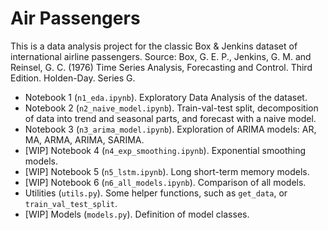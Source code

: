 # Air Passengers

This is a data analysis project for the classic Box & Jenkins dataset of international airline passengers. Source: Box, G. E. P., Jenkins, G. M. and Reinsel, G. C. (1976) Time Series Analysis, Forecasting and Control. Third Edition. Holden-Day. Series G.

* Notebook 1 (`n1_eda.ipynb`). Exploratory Data Analysis of the dataset.
* Notebook 2 (`n2_naive_model.ipynb`). Train-val-test split, decomposition of data into trend and seasonal parts, and forecast with a naive model.
* Notebook 3 (`n3_arima_model.ipynb`). Exploration of ARIMA models: AR, MA, ARMA, ARIMA, SARIMA.
* [WIP] Notebook 4 (`n4_exp_smoothing.ipynb`). Exponential smoothing models.
* [WIP] Notebook 5 (`n5_lstm.ipynb`). Long short-term memory models.
* [WIP] Notebook 6 (`n6_all_models.ipynb`). Comparison of all models.
* Utilities (`utils.py`). Some helper functions, such as `get_data`, or `train_val_test_split`.
* [WIP] Models (`models.py`). Definition of model classes.
